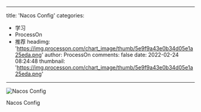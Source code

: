 
---
title: 'Nacos Config'
categories: 
 - 学习
 - ProcessOn
 - 推荐
headimg: 'https://img.processon.com/chart_image/thumb/5e9f9a43e0b34d05e1a25eda.png'
author: ProcessOn
comments: false
date: 2022-02-24 08:24:48
thumbnail: 'https://img.processon.com/chart_image/thumb/5e9f9a43e0b34d05e1a25eda.png'
---

<div>   
<img class="thumb" alt="Nacos Config" src="https://img.processon.com/chart_image/thumb/5e9f9a43e0b34d05e1a25eda.png" referrerpolicy="no-referrer">
<p>Nacos Config</p>  
</div>
            